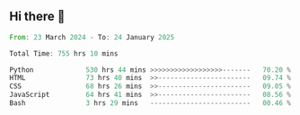 ## Hi there 👋
<!--START_SECTION:waka-->

```rust
From: 23 March 2024 - To: 24 January 2025

Total Time: 755 hrs 10 mins

Python             530 hrs 44 mins >>>>>>>>>>>>>>>>>>-------   70.20 %
HTML               73 hrs 40 mins  >>-----------------------   09.74 %
CSS                68 hrs 26 mins  >>-----------------------   09.05 %
JavaScript         64 hrs 41 mins  >>-----------------------   08.56 %
Bash               3 hrs 29 mins   -------------------------   00.46 %
```

<!--END_SECTION:waka-->
<!--
**plesioo/plesioo** is a ✨ _special_ ✨ repository because its `README.md` (this file) appears on your GitHub profile.

Here are some ideas to get you started:

- 🔭 I’m currently working on ...
- 🌱 I’m currently learning ...
- 👯 I’m looking to collaborate on ...
- 🤔 I’m looking for help with ...
- 💬 Ask me about ...
- 📫 How to reach me: ...
- 😄 Pronouns: ...
- ⚡ Fun fact: ...
-->
